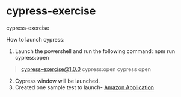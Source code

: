 # cypress-exercise
cypress-exercise

How to launch cypress:
1. Launch the powershell and run the following command:
npm run cypress:open

> cypress-exercise@1.0.0 cypress:open
> cypress open

2. Cypress window will be launched.
3. Created one sample test to launch- [Amazon Application](https://www.amazon.com/ 'Amazon Application')
